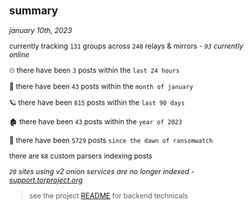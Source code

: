 
## summary
_january 10th, 2023_

currently tracking `131` groups across `240` relays & mirrors - _`93` currently online_

⏲ there have been `3` posts within the `last 24 hours`

🦈 there have been `43` posts within the `month of january`

🪐 there have been `815` posts within the `last 90 days`

🏚 there have been `43` posts within the `year of 2023`

🦕 there have been `5729` posts `since the dawn of ransomwatch`

there are `68` custom parsers indexing posts

_`20` sites using v2 onion services are no longer indexed - [support.torproject.org](https://support.torproject.org/onionservices/v2-deprecation/)_

> see the project [README](https://github.com/joshhighet/ransomwatch#ransomwatch--) for backend technicals
